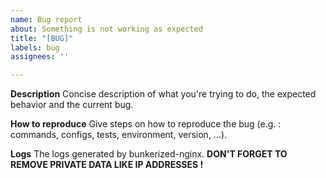 ```yaml
---
name: Bug report
about: Something is not working as expected
title: "[BUG]"
labels: bug
assignees: ''

---
```


**Description**
Concise description of what you're trying to do, the expected behavior and the current bug.

**How to reproduce**
Give steps on how to reproduce the bug (e.g. : commands, configs, tests, environment, version, ...).

**Logs**
The logs generated by bunkerized-nginx. **DON'T FORGET TO REMOVE PRIVATE DATA LIKE IP ADDRESSES !**
